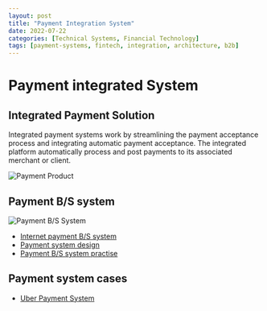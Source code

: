 ```yaml
---
layout: post
title: "Payment Integration System"
date: 2022-07-22
categories: [Technical Systems, Financial Technology]
tags: [payment-systems, fintech, integration, architecture, b2b]
---
```


# Payment integrated System
## Integrated Payment Solution
Integrated payment systems work by streamlining the payment acceptance process and integrating automatic payment acceptance. The integrated platform automatically process and post payments to its associated merchant or client.

![Payment Product](http://mmbiz.qpic.cn/mmbiz_jpg/X1wOHbVRDnwiarp6AHKcqZVkdldf5niacPYYVoxYkEYb1iahLbysbwRib970AZDiaK6kAXjm9RPTcew8iblI5iaJyM9BA/640?wx_fmt=jpeg)

## Payment B/S system

![Payment B/S System](https://img-blog.csdnimg.cn/img_convert/a3c80296d35eb18efda737f53d522582.png)

- [Internet payment B/S system]
- [Payment system design]
- [Payment B/S system practise]

## Payment system cases
- [Uber Payment System]


[//]: # (These are reference links used in the body of this note and get stripped out when the markdown processor does its job. There is no need to format nicely because it shouldn't be seen. Thanks SO - http://stackoverflow.com/questions/4823468/store-comments-in-markdown-syntax)

   [Uber Payment System]: <https://blog.csdn.net/weixin_34247299/article/details/87944144?utm_medium=distribute.pc_relevant.none-task-blog-2~default~baidujs_title~default-9-87944144-blog-105877367.pc_relevant_sortByAnswer&spm=1001.2101.3001.4242.6&utm_relevant_index=12>
   [Internet payment B/S system]:<https://blog.csdn.net/weixin_33815613/article/details/85885680?spm=1001.2101.3001.6650.5&utm_medium=distribute.pc_relevant.none-task-blog-2%7Edefault%7EBlogCommendFromBaidu%7Edefault-5-85885680-blog-105877367.pc_relevant_sortByAnswer&depth_1-utm_source=distribute.pc_relevant.none-task-blog-2%7Edefault%7EBlogCommendFromBaidu%7Edefault-5-85885680-blog-105877367.pc_relevant_sortByAnswer&utm_relevant_index=10>
   [Payment B/S system practise]:<https://blog.csdn.net/j3T9Z7H/article/details/125092855?utm_medium=distribute.pc_relevant.none-task-blog-2~default~baidujs_title~default-0-125092855-blog-105877367.pc_relevant_sortByAnswer&spm=1001.2101.3001.4242.1&utm_relevant_index=3>
   [Payment system design]:<https://blog.csdn.net/weixin_34049948/article/details/86258192?spm=1001.2101.3001.6650.1&utm_medium=distribute.pc_relevant.none-task-blog-2%7Edefault%7ECTRLIST%7Edefault-1-86258192-blog-85885680.pc_relevant_multi_platform_whitelistv1&depth_1-utm_source=distribute.pc_relevant.none-task-blog-2%7Edefault%7ECTRLIST%7Edefault-1-86258192-blog-85885680.pc_relevant_multi_platform_whitelistv1&utm_relevant_index=2>
